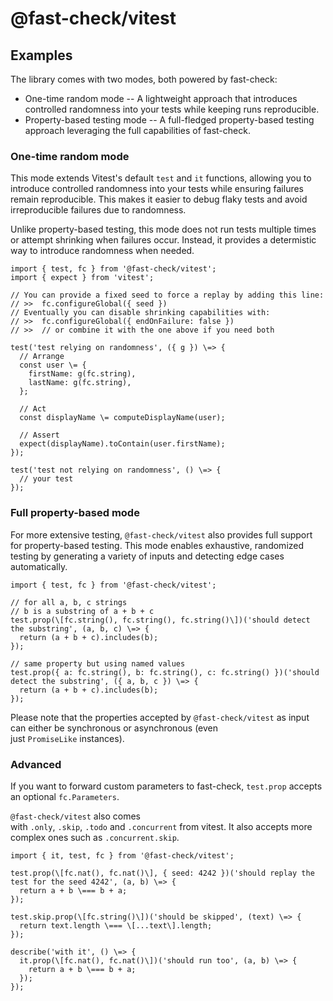 # @fast-check/vitest

## Examples

The library comes with two modes, both powered by fast-check:

- One-time random mode -- A lightweight approach that introduces controlled randomness into your tests while keeping runs reproducible.
- Property-based testing mode -- A full-fledged property-based testing approach leveraging the full capabilities of fast-check.

### One-time random mode

This mode extends Vitest's default `test` and `it` functions, allowing you to introduce controlled randomness into your tests while ensuring failures remain reproducible. This makes it easier to debug flaky tests and avoid irreproducible failures due to randomness.

Unlike property-based testing, this mode does not run tests multiple times or attempt shrinking when failures occur. Instead, it provides a determistic way to introduce randomness when needed.

```
import { test, fc } from '@fast-check/vitest';
import { expect } from 'vitest';

// You can provide a fixed seed to force a replay by adding this line:
// >>  fc.configureGlobal({ seed })
// Eventually you can disable shrinking capabilities with:
// >>  fc.configureGlobal({ endOnFailure: false })
// >>  // or combine it with the one above if you need both

test('test relying on randomness', ({ g }) \=> {
  // Arrange
  const user \= {
    firstName: g(fc.string),
    lastName: g(fc.string),
  };

  // Act
  const displayName \= computeDisplayName(user);

  // Assert
  expect(displayName).toContain(user.firstName);
});

test('test not relying on randomness', () \=> {
  // your test
});
```

### Full property-based mode

For more extensive testing, `@fast-check/vitest` also provides full support for property-based testing. This mode enables exhaustive, randomized testing by generating a variety of inputs and detecting edge cases automatically.

```
import { test, fc } from '@fast-check/vitest';

// for all a, b, c strings
// b is a substring of a + b + c
test.prop(\[fc.string(), fc.string(), fc.string()\])('should detect the substring', (a, b, c) \=> {
  return (a + b + c).includes(b);
});

// same property but using named values
test.prop({ a: fc.string(), b: fc.string(), c: fc.string() })('should detect the substring', ({ a, b, c }) \=> {
  return (a + b + c).includes(b);
});
```

Please note that the properties accepted by `@fast-check/vitest` as input can either be synchronous or asynchronous (even just `PromiseLike` instances).

### Advanced

If you want to forward custom parameters to fast-check, `test.prop` accepts an optional `fc.Parameters`.

`@fast-check/vitest` also comes with `.only`, `.skip`, `.todo` and `.concurrent` from vitest. It also accepts more complex ones such as `.concurrent.skip`.

```
import { it, test, fc } from '@fast-check/vitest';

test.prop(\[fc.nat(), fc.nat()\], { seed: 4242 })('should replay the test for the seed 4242', (a, b) \=> {
  return a + b \=== b + a;
});

test.skip.prop(\[fc.string()\])('should be skipped', (text) \=> {
  return text.length \=== \[...text\].length;
});

describe('with it', () \=> {
  it.prop(\[fc.nat(), fc.nat()\])('should run too', (a, b) \=> {
    return a + b \=== b + a;
  });
});
```
